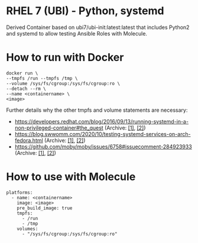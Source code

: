 <!--
 SPDX-FileCopyrightText: 2023 Dominik Wombacher <dominik@wombacher.cc>
 SPDX-License-Identifier: CC-BY-SA-4.0
-->
# RHEL 7 (UBI) - Python, systemd

Derived Container based on ubi7/ubi-init:latest:latest that includes Python2 and systemd to allow testing Ansible Roles with Molecule.

# How to run with Docker

```
docker run \
--tmpfs /run --tmpfs /tmp \
--volume /sys/fs/cgroup:/sys/fs/cgroup:ro \
--detach --rm \
--name <containername> \
<image>
```

Further details why the other tmpfs and volume statements are necessary:

- <https://developers.redhat.com/blog/2016/09/13/running-systemd-in-a-non-privileged-container#the_quest>
  (Archive: [[1]](https://web.archive.org/web/20231009083718/https://developers.redhat.com/blog/2016/09/13/running-systemd-in-a-non-privileged-container#the_quest), 
  [[2]](https://archive.today/2023.10.09-083730/https://developers.redhat.com/blog/2016/09/13/running-systemd-in-a-non-privileged-container%23the_quest))
- <https://blog.swwomm.com/2020/10/testing-systemd-services-on-arch-fedora.html>
  (Archive: [[1]](https://web.archive.org/web/20230529154629/https://blog.swwomm.com/2020/10/testing-systemd-services-on-arch-fedora.html), 
  [[2]](https://archive.today/2023.10.09-083756/https://blog.swwomm.com/2020/10/testing-systemd-services-on-arch-fedora.html))
- <https://github.com/moby/moby/issues/6758#issuecomment-284923933>
  (Archive: [[1]](https://web.archive.org/web/20231009083829/https://github.com/moby/moby/issues/6758#issuecomment-284923933), 
  [[2]](https://archive.today/2023.10.09-083829/https://github.com/moby/moby/issues/6758%23issuecomment-284923933))

# How to use with Molecule

```
platforms:
  - name: <containername>
    image: <image>
    pre_build_image: true
    tmpfs:
      - /run
      - /tmp
    volumes:
      - "/sys/fs/cgroup:/sys/fs/cgroup:ro"
```
